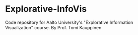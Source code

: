 # Explorative-InfoVis
Code repository for Aalto University's "Explorative Information Visualization" course. By Prof. Tomi Kauppinen
